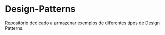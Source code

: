 # Design-Patterns
Repositório dedicado a armazenar exemplos de diferentes tipos de Design Patterns.
 